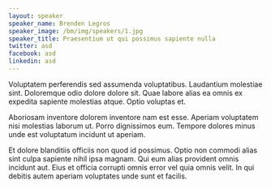 ```yaml
---
layout: speaker
speaker_name: Brenden Legros
speaker_image: /bm/img/speakers/1.jpg
speaker_title: Praesentium ut qui possimus sapiente nulla
twitter: asd
facebook: asd
linkedin: asd
---
```


Voluptatem perferendis sed assumenda voluptatibus. Laudantium molestiae sint. Doloremque odio dolore dolore sit. Quae labore alias ea omnis ex expedita sapiente molestias atque. Optio voluptas et.

Aboriosam inventore dolorem inventore nam est esse. Aperiam voluptatem nisi molestias laborum ut. Porro dignissimos eum. Tempore dolores minus unde est voluptatum incidunt ut aperiam.

Et dolore blanditiis officiis non quod id possimus. Optio non commodi alias sint culpa sapiente nihil ipsa magnam. Qui eum alias provident omnis incidunt aut. Eius et officia corrupti omnis error vel quia omnis velit. In qui debitis autem aperiam voluptates unde sunt et facilis.